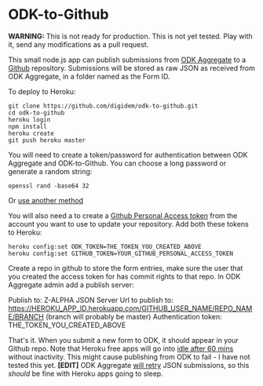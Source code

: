 ODK-to-Github
=============

**WARNING:** This is not ready for production. This is not yet tested. Play with it, send any modifications as a pull request.

This small node.js app can publish submissions from [ODK Aggregate](http://opendatakit.org/use/aggregate/) to a [Github](http://github.com) repository. Submissions will be stored as raw JSON as received from ODK Aggregate, in a folder named as the Form ID.

To deploy to Heroku:

    git clone https://github.com/digidem/odk-to-github.git
    cd odk-to-github
    heroku login
    npm install
    heroku create
    git push heroku master
    
You will need to create a token/password for authentication between ODK Aggregate and ODK-to-Github. You can choose a long password or generate a random string:

    openssl rand -base64 32
    
Or [use another method](http://www.howtogeek.com/howto/30184/10-ways-to-generate-a-random-password-from-the-command-line/)

You will also need a to create a [Github Personal Access token](https://github.com/settings/tokens/new) from the account you want to use to update your repository. Add both these tokens to Heroku:

    heroku config:set ODK_TOKEN=THE_TOKEN_YOU_CREATED_ABOVE
    heroku config:set GITHUB_TOKEN=YOUR_GITHUB_PERSONAL_ACCESS_TOKEN
    
Create a repo in github to store the form entries, make sure the user that you created the access token for has commit rights to that repo. In ODK Aggregate admin add a publish server:

Publish to: Z-ALPHA JSON Server
Url to publish to: https://HEROKU_APP_ID.herokuapp.com/GITHUB_USER_NAME/REPO_NAME/BRANCH
(branch will probably be master)
Authentication token: THE_TOKEN_YOU_CREATED_ABOVE

That's it. When you submit a new form to ODK, it should appear in your Github repo. Note that Heroku free apps will go into [idle after 60 mins](https://devcenter.heroku.com/articles/dynos#dyno-sleeping) without inactivity. This might cause publishing from ODK to fail - I have not tested this yet. **[EDIT]** ODK Aggregate [will retry](https://code.google.com/p/opendatakit/issues/detail?id=967) JSON submissions, so this *should* be fine with Heroku apps going to sleep.

